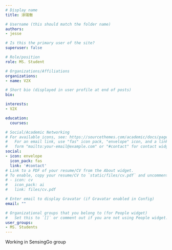 ```yaml
---
# Display name
title: 涂瑞衡

# Username (this should match the folder name)
authors:
- jesse

# Is this the primary user of the site?
superuser: false

# Role/position
role: MS. Student

# Organizations/Affiliations
organizations:
- name: V2X

# Short bio (displayed in user profile at end of posts)
bio:

interests:
- V2X

education:
  courses:

# Social/Academic Networking
# For available icons, see: https://sourcethemes.com/academic/docs/page-builder/#icons
#   For an email link, use "fas" icon pack, "envelope" icon, and a link in the
#   form "mailto:your-email@example.com" or "#contact" for contact widget.
social:
- icon: envelope
  icon_pack: fas
  link: '#contact'
# Link to a PDF of your resume/CV from the About widget.
# To enable, copy your resume/CV to `static/files/cv.pdf` and uncomment the lines below.
# - icon: cv
#   icon_pack: ai
#   link: files/cv.pdf

# Enter email to display Gravatar (if Gravatar enabled in Config)
email: ""

# Organizational groups that you belong to (for People widget)
#   Set this to `[]` or comment out if you are not using People widget.
user_groups:
- MS. Students
---
```


  Working in SensingGo group
